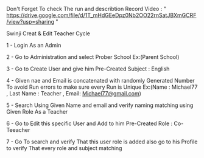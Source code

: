 Don't Forget To check The run and describtion Record Video :
" https://drive.google.com/file/d/1T_mHdGEeDpz0Nb2OO22rnSatJBXmGCRF/view?usp=sharing "

Swinji Creat & Edit Teacher Cycle 

   1 - Login As an Admin 
   
   2 - Go to Administration and select Prober School Ex:(Parent School) 
   
   3 - Go to Create User and give him Pre-Created Subject : English
   
   4 - Given nae and Email is concatenated with randomly Generated Number To avoid Run errors to make sure every Run is Unique  Ex:(Name : Michael77 , Last Name : Teacher , Email: Michael77@gmail.com)
   
   5 - Search Using Given Name and email and verify naming matching using Given Role As a Teacher 
   
   6 - Go to Edit this specific User and Add to him Pre-Created Role : Co-Teeacher 
   
   7 - Go To search and verify That this user role is added also go to his Profile to verify That every role and subject matching 
